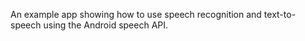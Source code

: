 An example app showing how to use speech recognition and text-to-speech using the Android speech API.